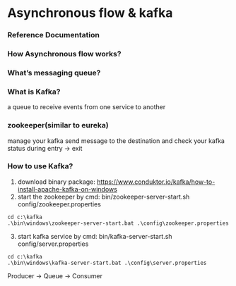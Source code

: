 # Asynchronous flow & kafka

### Reference Documentation

### How Asynchronous flow works?

### What’s messaging queue?

### What is Kafka?
a queue to receive events from one service to another 

### zookeeper(similar to eureka) 
manage your kafka send message to the destination and check your kafka status during entry -> exit 

### How to use Kafka?
1. download binary package: https://www.conduktor.io/kafka/how-to-install-apache-kafka-on-windows
2. start the zookeeper by cmd: bin/zookeeper-server-start.sh config/zookeeper.properties
```
cd c:\kafka
.\bin\windows\zookeeper-server-start.bat .\config\zookeeper.properties
```

3. start kafka service by cmd: bin/kafka-server-start.sh config/server.properties
```
cd c:\kafka
.\bin\windows\kafka-server-start.bat .\config\server.properties
```
Producer -> Queue -> Consumer